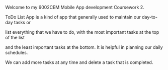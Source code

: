 Welcome to my 6002CEM Mobile App development Coursework 2.


ToDo List App is a kind of app that generally used to maintain our day-to-day tasks or

list everything that we have to do, with the most important tasks at the top of the list

and the least important tasks at the bottom. It is helpful in planning our daily schedules.

We can add more tasks at any time and delete a task that is completed.
